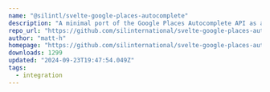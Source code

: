 ```yaml
---
name: "@silintl/svelte-google-places-autocomplete"
description: "A minimal port of the Google Places Autocomplete API as a Svelte component."
repo_url: "https://github.com/silinternational/svelte-google-places-autocomplete"
author: "matt-h"
homepage: "https://github.com/silinternational/svelte-google-places-autocomplete#readme"
downloads: 1299
updated: "2024-09-23T19:47:54.049Z"
tags: 
  - integration
---
```

